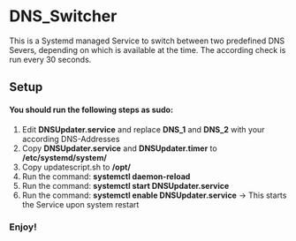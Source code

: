 # DNS_Switcher

This is a Systemd managed Service to switch between two predefined DNS Severs, depending on which is available at the time.
The according check is run every 30 seconds.

## Setup
#### You should run the following steps as sudo: 

1. Edit **DNSUpdater.service** and replace **DNS_1** and **DNS_2** with your according DNS-Addresses
2. Copy **DNSUpdater.service** and **DNSUpdater.timer** to **/etc/systemd/system/**
3. Copy updatescript.sh to **/opt/**
4. Run the command: **systemctl daemon-reload**
5. Run the command: **systemctl start DNSUpdater.service**
6. Run the command: **systemctl enable DNSUpdater.service** -> This starts the Service upon system restart

### Enjoy!


